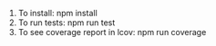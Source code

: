 1. To install: npm install
2. To run tests: npm run test
3. To see coverage report in lcov: npm run coverage